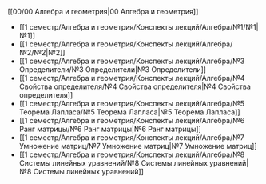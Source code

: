 [[00/00 Алгебра и геометрия|00 Алгебра и геометрия]]

- [[1 семестр/Алгебра и геометрия/Конспекты лекций/Алгебра/№1/№1|№1]]
- [[1 семестр/Алгебра и геометрия/Конспекты лекций/Алгебра/№2/№2|№2]]
- [[1 семестр/Алгебра и геометрия/Конспекты лекций/Алгебра/№3 Определители/№3 Определители|№3 Определители]]
- [[1 семестр/Алгебра и геометрия/Конспекты лекций/Алгебра/№4 Свойства определителя/№4 Свойства определителя|№4 Свойства определителя]]
- [[1 семестр/Алгебра и геометрия/Конспекты лекций/Алгебра/№5 Теорема Лапласа/№5 Теорема Лапласа|№5 Теорема Лапласа]]
- [[1 семестр/Алгебра и геометрия/Конспекты лекций/Алгебра/№6 Ранг матрицы/№6 Ранг матрицы|№6 Ранг матрицы]]
- [[1 семестр/Алгебра и геометрия/Конспекты лекций/Алгебра/№7 Умножение матриц/№7 Умножение матриц|№7 Умножение матриц]]
- [[1 семестр/Алгебра и геометрия/Конспекты лекций/Алгебра/№8 Системы линейных уравнений/№8 Системы линейных уравнений|№8 Системы линейных уравнений]]